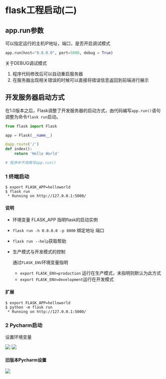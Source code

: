 # flask工程启动(二)

## app.run参数

可以指定运行的主机IP地址，端口，是否开启调试模式

```python
app.run(host="0.0.0.0", port=5000, debug = True)
```

关于DEBUG调试模式

1. 程序代码修改后可以自动重启服务器
2. 在服务器出现相关错误的时候可以直接将错误信息返回到前端进行展示

## 开发服务器启动方式

在1.0版本之后，Flask调整了开发服务器的启动方式，由代码编写`app.run()`语句调整为命令`flask run`启动。

```python
from flask import Flask

app = Flask(__name__)

@app.route('/')
def index():
    return 'Hello World'

# 程序中不用再写app.run()
```

### 1 终端启动

```shell
$ export FLASK_APP=helloworld
$ flask run
 * Running on http://127.0.0.1:5000/
```

#### 说明

- 环境变量 FLASK_APP 指明flask的启动实例

- `flask run -h 0.0.0.0 -p 8000` 绑定地址 端口

- `flask run --help`获取帮助

- 生产模式与开发模式的控制

  通过`FLASK_ENV`环境变量指明

  - `export FLASK_ENV=production` 运行在生产模式，未指明则默认为此方式
  - `export FLASK_ENV=development`运行在开发模式

#### 扩展

```shell
$ export FLASK_APP=helloworld
$ python -m flask run
 * Running on http://127.0.0.1:5000/
```

### 2 Pycharm启动

设置环境变量

![](https://img2020.cnblogs.com/blog/1885265/202009/1885265-20200919143741613-87493084.png)
![](https://img2020.cnblogs.com/blog/1885265/202009/1885265-20200919143758959-1441781581.png)

#### 旧版本Pycharm设置

![](https://img2020.cnblogs.com/blog/1885265/202009/1885265-20200919143808275-1947325418.png)
